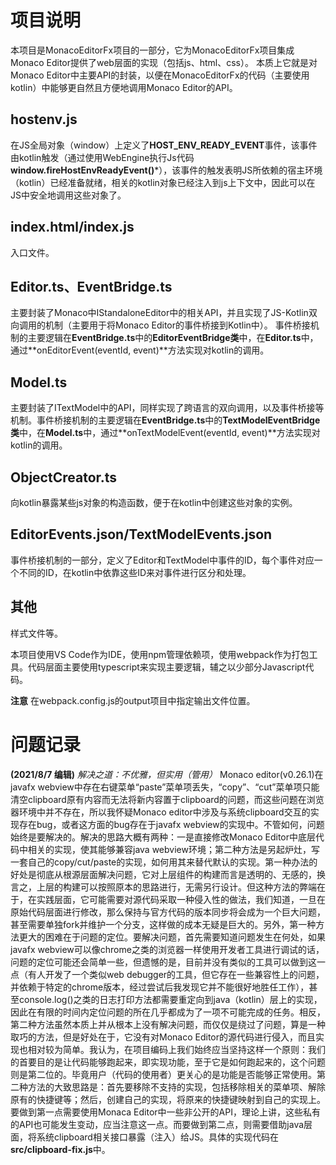 # 项目说明
本项目是MonacoEditorFx项目的一部分，它为MonacoEditorFx项目集成Monaco Editor提供了web层面的实现（包括js、html、css）。
本质上它就是对Monaco Editor中主要API的封装，以便在MonacoEditorFx的代码（主要使用kotlin）中能够更自然且方便地调用Monaco Editor的API。

## hostenv.js
在JS全局对象（window）上定义了**HOST_ENV_READY_EVENT**事件，该事件由kotlin触发（通过使用WebEngine执行Js代码**window.fireHostEnvReadyEvent()***），该事件的触发表明JS所依赖的宿主环境（kotlin）已经准备就绪，相关的kotlin对象已经注入到js上下文中，因此可以在JS中安全地调用这些对象了。

## index.html/index.js
入口文件。

## Editor.ts、EventBridge.ts
主要封装了Monaco中IStandaloneEditor中的相关API，并且实现了JS-Kotlin双向调用的机制（主要用于将Monaco Editor的事件桥接到Kotlin中）。
事件桥接机制的主要逻辑在**EventBridge.ts**中的**EditorEventBridge类**中，在**Editor.ts**中，通过**onEditorEvent(eventId, event)**方法实现对kotlin的调用。

## Model.ts
主要封装了ITextModel中的API，同样实现了跨语言的双向调用，以及事件桥接等机制。事件桥接机制的主要逻辑在**EventBridge.ts**中的**TextModelEventBridge类**中，在**Model.ts**中，通过**onTextModelEvent(eventId, event)**方法实现对kotlin的调用。

## ObjectCreator.ts
向kotlin暴露某些js对象的构造函数，便于在kotlin中创建这些对象的实例。

## EditorEvents.json/TextModelEvents.json
事件桥接机制的一部分，定义了Editor和TextModel中事件的ID，每个事件对应一个不同的ID，在kotlin中依靠这些ID来对事件进行区分和处理。

## 其他
样式文件等。

本项目使用VS Code作为IDE，使用npm管理依赖项，使用webpack作为打包工具。代码层面主要使用typescript来实现主要逻辑，辅之以少部分Javascript代码。

**注意** 在webpack.config.js的output项目中指定输出文件位置。

# 问题记录
**(2021/8/7 编辑)** *解决之道：不优雅，但实用（管用）* Monaco editor(v0.26.1)在javafx webview中存在右键菜单“paste”菜单项丢失，“copy”、“cut”菜单项只能清空clipboard原有内容而无法将新内容置于clipboard的问题，而这些问题在浏览器环境中并不存在，所以我怀疑Monaco editor中涉及与系统clipboard交互的实现存在bug，或者这方面的bug存在于javafx webview的实现中。不管如何，问题始终是要解决的。解决的思路大概有两种：一是直接修改Monaco Editor中底层代码中相关的实现，使其能够兼容java webview环境；第二种方法是另起炉灶，写一套自己的copy/cut/paste的实现，如何用其来替代默认的实现。第一种办法的好处是彻底从根源层面解决问题，它对上层组件的构建而言是透明的、无感的，换言之，上层的构建可以按照原本的思路进行，无需另行设计。但这种方法的弊端在于，在实践层面，它可能需要对源代码采取一种侵入性的做法，我们知道，一旦在原始代码层面进行修改，那么保持与官方代码的版本同步将会成为一个巨大问题，甚至需要单独fork并维护一个分支，这样做的成本无疑是巨大的。另外，第一种方法更大的困难在于问题的定位。要解决问题，首先需要知道问题发生在何处，如果javafx webview可以像chrome之类的浏览器一样使用开发者工具进行调试的话，问题的定位可能还会简单一些，但遗憾的是，目前并没有类似的工具可以做到这一点（有人开发了一个类似web debugger的工具，但它存在一些兼容性上的问题，并依赖于特定的chrome版本，经过尝试后我发现它并不能很好地胜任工作），甚至console.log()之类的日志打印方法都需要重定向到java（kotlin）层上的实现，因此在有限的时间内定位问题的所在几乎都成为了一项不可能完成的任务。相反，第二种方法虽然本质上并从根本上没有解决问题，而仅仅是绕过了问题，算是一种取巧的方法，但是好处在于，它没有对Monaco Editor的源代码进行侵入，而且实现也相对较为简单。我认为，在项目编码上我们始终应当坚持这样一个原则：我们的首要目的是让代码能够跑起来，即实现功能，至于它是如何跑起来的，这个问题则是第二位的。毕竟用户（代码的使用者）更关心的是功能是否能够正常使用。第二种方法的大致思路是：首先要移除不支持的实现，包括移除相关的菜单项、解除原有的快捷键等；然后，创建自己的实现，将原来的快捷键映射到自己的实现上。要做到第一点需要使用Monaca Editor中一些非公开的API，理论上讲，这些私有的API也可能发生变动，应当注意这一点。而要做到第二点，则需要借助java层面，将系统clipboard相关接口暴露（注入）给JS。具体的实现代码在**src/clipboard-fix.js**中。